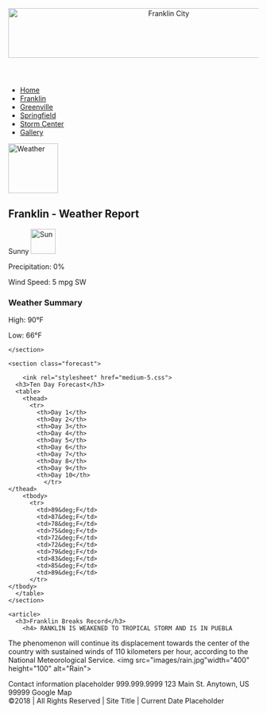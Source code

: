 <!DOCTYPE html>
<html lang="en-us">
<head> 
    <meta charset="utf-8">
    <title>Franklin Page</title>
    <link rel="stylesheet" href="normalize.css">
        <link rel="stylesheet" href="main-5.css">
  
</head>
<body>

  <header>
   <img src= "images/benjamin-franklin-parkway-aerial-bkrist-1200VP-2200x1237.jpg" width="630" height="100" alt="Franklin City">
  </header>

  <nav>
    <ul>
    	<li><a href="#">Home</a></li>
    	<li><a href="#">Franklin</a></li>
    	<li><a href="#">Greenville</a></li>
    	<li><a href="#">Springfield</a></li>
    	<li><a href="#">Storm Center</a></li>
    	<li><a href="#">Gallery</a></li>
    </ul>		
  </nav>
    
  <main>
     <img src="images/weather.png" width="100" height="100" alt="Weather">
      <h2>Franklin - Weather Report</h2>
    <figure>
    </figure>
    <section class="weather-summary">
          <div class="current">
        Sunny
        <picture>
            <img src="images/sol.png" width="50" height="50" alt="Sun">
        </picture>
      </div>   
      <div class="conditions">
        <p>Precipitation: 0%</p>  
        <p>Wind Speed: 5 mpg SW</p>  
      </div>
      <h3>Weather Summary</h3>    
      <div class="highlow">
        <p>High: 90°F</p>  
        <p>Low: 66°F</p>  
      </div>
               
    </section>
        
    <section class="forecast">
        
        <ink rel="stylesheet" href="medium-5.css">
      <h3>Ten Day Forecast</h3>
      <table>
        <thead>
          <tr>
            <th>Day 1</th>
            <th>Day 2</th>
            <th>Day 3</th>
            <th>Day 4</th>
            <th>Day 5</th>
            <th>Day 6</th>
            <th>Day 7</th>
            <th>Day 8</th>
            <th>Day 9</th>
            <th>Day 10</th>
              </tr>
	</thead>
        <tbody> 
          <tr>
            <td>89&deg;F</td>
            <td>87&deg;F</td>
            <td>78&deg;F</td>
            <td>75&deg;F</td>
            <td>72&deg;F</td>
            <td>72&deg;F</td>
            <td>79&deg;F</td>
            <td>83&deg;F</td>
            <td>85&deg;F</td>
            <td>89&deg;F</td>
          </tr>
	</tbody>
      </table>
    </section>
      
    <article>
      <h3>Franklin Breaks Record</h3>
        <h4> RANKLIN IS WEAKENED TO TROPICAL STORM AND IS IN PUEBLA
The phenomenon will continue its displacement towards the center of the country with sustained winds of 110 kilometers per hour, according to the National Meteorological Service.</h4>
        <ink rel="stylesheet" href="large-5.css">
      <img src="images/rain.jpg"width="400" height="100" alt="Rain"> 
      <p class="town-article">
      </p>
    </article>		  
  
  </main>
  
        
  <footer>
    <section class="contact">
      Contact information placeholder
      999.999.9999
      123 Main St. Anytown, US 99999
      Google Map
    </section>
    <section class="footer-bar">&copy;2018 | All Rights Reserved | Site Title | <span id="currentdate">Current Date Placeholder</span>
    </section>
  </footer>

</body>
</html>
